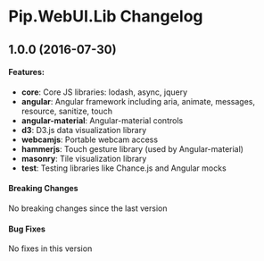 # Pip.WebUI.Lib Changelog

## 1.0.0 (2016-07-30)

#### Features:

* **core**: Core JS libraries: lodash, async, jquery
* **angular**: Angular framework including aria, animate, messages, resource, sanitize, touch
* **angular-material**: Angular-material controls
* **d3**: D3.js data visualization library
* **webcamjs**: Portable webcam access
* **hammerjs**: Touch gesture library (used by Angular-material)
* **masonry**: Tile visualization library
* **test**: Testing libraries like Chance.js and Angular mocks

#### Breaking Changes
No breaking changes since the last version

#### Bug Fixes
No fixes in this version
